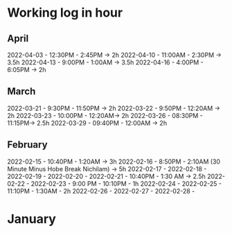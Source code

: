 # Working log in hour

## April
2022-04-03 - 12:30PM - 2:45PM -> 2h
2022-04-10 - 11:00AM - 2:30PM -> 3.5h
2022-04-13 - 9:00PM - 1:00AM -> 3.5h
2022-04-16 - 4:00PM - 6:05PM -> 2h


## March
2022-03-21 - 9:30PM -  11:50PM -> 2h
2022-03-22 - 9:50PM -  12:20AM -> 2h
2022-03-23 - 10:00PM -   12:20AM-> 2h
2022-03-26 - 08:30PM -   11:15PM-> 2.5h
2022-03-29 - 09:40PM -   12:00AM -> 2h


## February
2022-02-15 - 10:40PM - 1:20AM -> 3h
2022-02-16 - 8:50PM - 2:10AM (30 Minute Minus Hobe Break Nichilam) -> 5h
2022-02-17 - 
2022-02-18 - 
2022-02-19 - 
2022-02-20 - 
2022-02-21 - 10:40PM - 1:30 AM -> 2.5h
2022-02-22 - 
2022-02-23 - 9:00 PM - 10:10PM - 1h
2022-02-24 - 
2022-02-25 - 11:10PM - 1:30AM - 2h
2022-02-26 - 
2022-02-27 - 
2022-02-28 - 

# January
